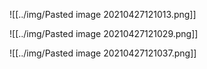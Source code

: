 ![[../img/Pasted image 20210427121013.png]]

![[../img/Pasted image 20210427121029.png]]

![[../img/Pasted image 20210427121037.png]]

